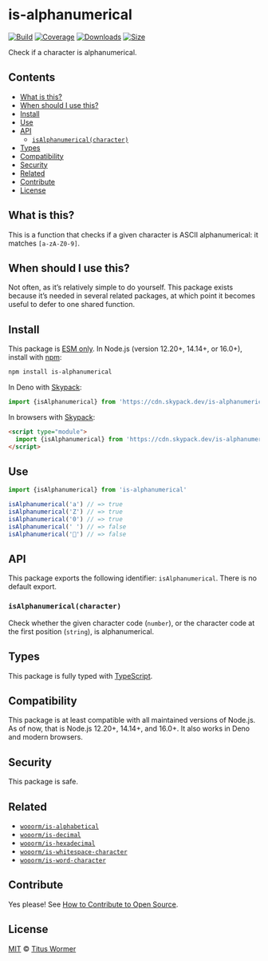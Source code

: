 # is-alphanumerical

[![Build][build-badge]][build]
[![Coverage][coverage-badge]][coverage]
[![Downloads][downloads-badge]][downloads]
[![Size][size-badge]][size]

Check if a character is alphanumerical.

## Contents

* [What is this?](#what-is-this)
* [When should I use this?](#when-should-i-use-this)
* [Install](#install)
* [Use](#use)
* [API](#api)
  * [`isAlphanumerical(character)`](#isalphanumericalcharacter)
* [Types](#types)
* [Compatibility](#compatibility)
* [Security](#security)
* [Related](#related)
* [Contribute](#contribute)
* [License](#license)

## What is this?

This is a function that checks if a given character is ASCII alphanumerical:
it matches `[a-zA-Z0-9]`.

## When should I use this?

Not often, as it’s relatively simple to do yourself.
This package exists because it’s needed in several related packages, at which
point it becomes useful to defer to one shared function.

## Install

This package is [ESM only][esm].
In Node.js (version 12.20+, 14.14+, or 16.0+), install with [npm][]:

```sh
npm install is-alphanumerical
```

In Deno with [Skypack][]:

```js
import {isAlphanumerical} from 'https://cdn.skypack.dev/is-alphanumerical@2?dts'
```

In browsers with [Skypack][]:

```html
<script type="module">
  import {isAlphanumerical} from 'https://cdn.skypack.dev/is-alphanumerical@2?min'
</script>
```

## Use

```js
import {isAlphanumerical} from 'is-alphanumerical'

isAlphanumerical('a') // => true
isAlphanumerical('Z') // => true
isAlphanumerical('0') // => true
isAlphanumerical(' ') // => false
isAlphanumerical('💩') // => false
```

## API

This package exports the following identifier: `isAlphanumerical`.
There is no default export.

### `isAlphanumerical(character)`

Check whether the given character code (`number`), or the character code at the
first position (`string`), is alphanumerical.

## Types

This package is fully typed with [TypeScript][].

## Compatibility

This package is at least compatible with all maintained versions of Node.js.
As of now, that is Node.js 12.20+, 14.14+, and 16.0+.
It also works in Deno and modern browsers.

## Security

This package is safe.

## Related

* [`wooorm/is-alphabetical`](https://github.com/wooorm/is-alphabetical)
* [`wooorm/is-decimal`](https://github.com/wooorm/is-decimal)
* [`wooorm/is-hexadecimal`](https://github.com/wooorm/is-hexadecimal)
* [`wooorm/is-whitespace-character`](https://github.com/wooorm/is-whitespace-character)
* [`wooorm/is-word-character`](https://github.com/wooorm/is-word-character)

## Contribute

Yes please!
See [How to Contribute to Open Source][contribute].

## License

[MIT][license] © [Titus Wormer][author]

<!-- Definitions -->

[build-badge]: https://github.com/wooorm/is-alphanumerical/workflows/main/badge.svg

[build]: https://github.com/wooorm/is-alphanumerical/actions

[coverage-badge]: https://img.shields.io/codecov/c/github/wooorm/is-alphanumerical.svg

[coverage]: https://codecov.io/github/wooorm/is-alphanumerical

[downloads-badge]: https://img.shields.io/npm/dm/is-alphanumerical.svg

[downloads]: https://www.npmjs.com/package/is-alphanumerical

[size-badge]: https://img.shields.io/bundlephobia/minzip/is-alphanumerical.svg

[size]: https://bundlephobia.com/result?p=is-alphanumerical

[npm]: https://docs.npmjs.com/cli/install

[skypack]: https://www.skypack.dev

[license]: license

[author]: https://wooorm.com

[esm]: https://gist.github.com/sindresorhus/a39789f98801d908bbc7ff3ecc99d99c

[typescript]: https://www.typescriptlang.org

[contribute]: https://opensource.guide/how-to-contribute/
